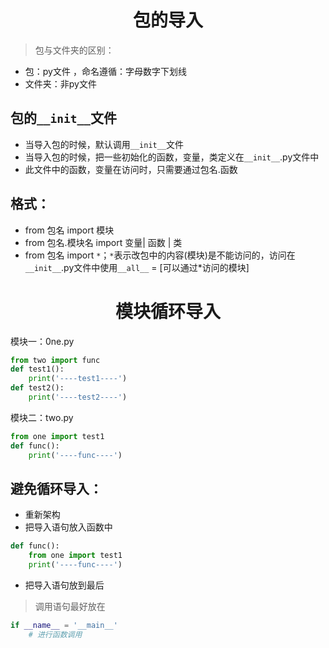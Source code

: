 # <center> 包的导入
> 包与文件夹的区别：
- 包：py文件 ，命名遵循：字母数字下划线
- 文件夹：非py文件


## 包的`__init__`文件
- 当导入包的时候，默认调用`__init__`文件
- 当导入包的时候，把一些初始化的函数，变量，类定义在`__init__`.py文件中
- 此文件中的函数，变量在访问时，只需要通过包名.函数


## 格式：
- from 包名 import 模块
- from 包名.模块名 import 变量| 函数 | 类
- from 包名 import `*`；`*`表示改包中的内容(模块)是不能访问的，访问在`__init__`.py文件中使用`__all__` = [可以通过*访问的模块]


# <center>模块循环导入
模块一：0ne.py
```python
from two import func
def test1():
    print('----test1----')
def test2():
    print('----test2----')
```
模块二：two.py
```python
from one import test1 
def func():
    print('----func----')
```

## 避免循环导入：
- 重新架构
- 把导入语句放入函数中
```python
def func():
    from one import test1 
    print('----func----')
```
- 把导入语句放到最后
> 调用语句最好放在
```python
if __name__ = '__main__'
    # 进行函数调用
```